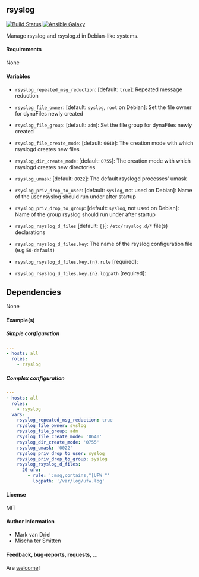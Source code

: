 ## rsyslog

[![Build Status](https://travis-ci.org/Oefenweb/ansible-rsyslog.svg?branch=master)](https://travis-ci.org/Oefenweb/ansible-rsyslog) [![Ansible Galaxy](http://img.shields.io/badge/ansible--galaxy-rsyslog-blue.svg)](https://galaxy.ansible.com/list#/roles/6175)

Manage rsyslog and rsyslog.d in Debian-like systems.

#### Requirements

None

#### Variables

* `rsyslog_repeated_msg_reduction`: [default: `true`]: Repeated message reduction 
* `rsyslog_file_owner`: [default: `syslog`, `root` on Debian]: Set the file owner for dynaFiles newly created
* `rsyslog_file_group`: [default: `adm`]: Set the file group for dynaFiles newly created
* `rsyslog_file_create_mode`: [default: `0640`]: The creation mode with which rsyslogd creates new files
* `rsyslog_dir_create_mode`: [default: `0755`]: The creation mode with which rsyslogd creates new directories 
* `rsyslog_umask`: [default: `0022`]: The default rsyslogd processes' umask
* `rsyslog_priv_drop_to_user`: [default: `syslog`, not used on Debian]: Name of the user rsyslog should run under after startup
* `rsyslog_priv_drop_to_group`: [default: `syslog`, not used on Debian]: Name of the group rsyslog should run under after startup

* `rsyslog_rsyslog_d_files` [default: `{}`]: `/etc/rsyslog.d/*` file(s) declarations
* `rsyslog_rsyslog_d_files.key`: The name of the rsyslog configuration file (e.g `50-default`)
* `rsyslog_rsyslog_d_files.key.{n}.rule` [required]: 
* `rsyslog_rsyslog_d_files.key.{n}.logpath` [required]: 

## Dependencies

None

#### Example(s)

##### Simple configuration

```yaml
---
- hosts: all
  roles:
    - rsyslog
```

##### Complex configuration

```yaml
---
- hosts: all
  roles:
    - rsyslog
  vars:
    rsyslog_repeated_msg_reduction: true
    rsyslog_file_owner: syslog
    rsyslog_file_group: adm
    rsyslog_file_create_mode: '0640'
    rsyslog_dir_create_mode: '0755'
    rsyslog_umask: '0022'
    rsyslog_priv_drop_to_user: syslog
    rsyslog_priv_drop_to_group: syslog
    rsyslog_rsyslog_d_files:
      20-ufw:
        - rule: ':msg,contains,"[UFW "'
          logpath: '/var/log/ufw.log'
```

#### License

MIT

#### Author Information

* Mark van Driel
* Mischa ter Smitten

#### Feedback, bug-reports, requests, ...

Are [welcome](https://github.com/Oefenweb/ansible-rsyslog/issues)!
